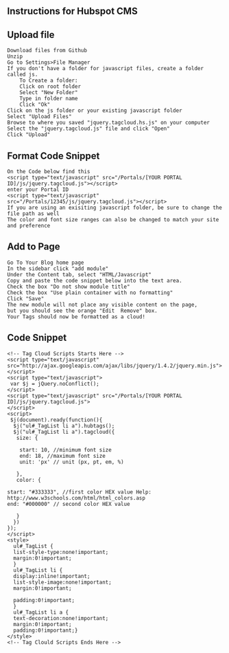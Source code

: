 Instructions for Hubspot CMS
------------

Upload file
-----------
    Download files from Github
    Unzip
    Go to Settings>File Manager
    If you don't have a folder for javascript files, create a folder called js.
        To Create a folder:
        Click on root folder   
        Select "New Folder"   
        Type in folder name
        Click "Ok"
    Click on the js folder or your existing javascript folder
    Select "Upload Files"
    Browse to where you saved "jquery.tagcloud.hs.js" on your computer
    Select the "jquery.tagcloud.js" file and click "Open"
    Click "Upload"

Format Code Snippet
-------------------
    On the Code below find this
    <script type="text/javascript" src="/Portals/[YOUR PORTAL ID]/js/jquery.tagcloud.js"></script>
    enter your Portal ID
    <script type="text/javascript" src="/Portals/12345/js/jquery.tagcloud.js"></script>
    If you are using an exisiting javascript folder, be sure to change the file path as well
    The color and font size ranges can also be changed to match your site and preference
    
Add to Page
-----------
    Go To Your Blog home page
    In the sidebar click "add module" 
    Under the Content tab, select "HTML/Javascript"
    Copy and paste the code snippet below into the text area.
    Check the box "Do not show module title"
    Check the box "Use plain container with no formatting"
    Click "Save"
    The new module will not place any visible content on the page, 
    but you should see the orange "Edit  Remove" box.
    Your Tags should now be formatted as a cloud!

Code Snippet
-------------

    <!-- Tag Cloud Scripts Starts Here -->
    <script type="text/javascript" src="http://ajax.googleapis.com/ajax/libs/jquery/1.4.2/jquery.min.js">
    </script>
    <script type="text/javascript">
     var $j = jQuery.noConflict();
    </script>
    <script type="text/javascript" src="/Portals/[YOUR PORTAL ID]/js/jquery.tagcloud.js">
    </script> 
    <script>
     $j(document).ready(function(){
      $j("ul#_TagList li a").hubtags();
      $j("ul#_TagList li a").tagcloud({
       size: {
       
        start: 10, //minimum font size
        end: 18, //maximum font size
        unit: 'px' // unit (px, pt, em, %)
        
       },
       color: {
   
    start: "#333333", //first color HEX value Help: http://www.w3schools.com/html/html_colors.asp
    end: "#000000" // second color HEX value

       }
      })
    });
    </script>
    <style>
      ul#_TagList {
      list-style-type:none!important;
      margin:0!important;
      }
      ul#_TagList li {
      display:inline!important;
      list-style-image:none!important;
      margin:0!important;
      
      padding:0!important;
      }
      ul#_TagList li a {
      text-decoration:none!important;
      margin:0!important;
      padding:0!important;}
    </style>
    <!-- Tag Clould Scripts Ends Here -->

